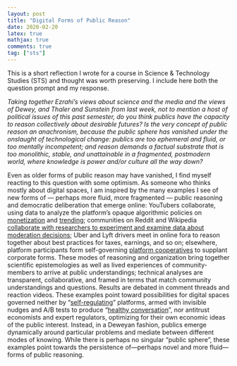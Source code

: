 ```yaml
---
layout: post
title: "Digital Forms of Public Reason"
date: 2020-02-20
latex: true
mathjax: true
comments: true
tag: ["sts"]
---
```


This is a short reflection I wrote for a course in Science & Technology Studies (STS) and thought was worth preserving. I include here both the question prompt and my response.

_Taking together Ezrahi’s views about science and the media and the views of Dewey, and Thaler and Sunstein from last week, not to mention a host of political issues of this past semester, do you think publics have the capacity to reason collectively about desirable futures? Is the very concept of public reason an anachronism, because the public sphere has vanished under the onslaught of technological change: publics are too ephemeral and fluid, or too mentally incompetent; and reason demands a factual substrate that is too monolithic, stable, and unattainable in a fragmented, postmodern world, where knowledge is power and/or culture all the way down?_

Even as older forms of public reason may have vanished, I find myself reacting to this question with some optimism. As someone who thinks mostly about digital spaces, I am inspired by the many examples I see of new forms of — perhaps more fluid, more fragmented — public reasoning and democratic deliberation that emerge online: YouTubers collaborate, using data to analyze the platform’s opaque algorithmic policies on [monetization](https://docs.google.com/document/d/18B-X77K72PUCNIV3tGonzeNKNkegFLWuLxQ_evhF3AY/edit) and [trending](https://www.theverge.com/2019/5/29/18642833/youtube-trending-coffee-break-pewdiepie-late-night-sports-highlights); communities on Reddit and Wikipedia [collaborate with researchers to experiment and examine data about moderation decisions](https://citizensandtech.org/about-cat-lab/); Uber and Lyft drivers meet in online fora to reason together about best practices for taxes, earnings, and so on; elsewhere, platform participants form self-governing [platform cooperatives](https://platform.coop/) to supplant corporate forms. These modes of reasoning and organization bring together scientific epistemologies as well as lived experiences of community-members to arrive at public understandings; technical analyses are transparent, collaborative, and framed in terms that match community understandings and questions. Results are debated in comment threads and reaction videos. These examples point toward possibilities for digital spaces governed neither by “[self-regulating](https://www.oversightboard.com/)” platforms, armed with invisible nudges and A/B tests to produce “[healthy conversation](https://blog.twitter.com/en_us/topics/company/2018/measuring_healthy_conversation)”, nor antitrust economists and expert regulators, optimizing for their own economic ideas of the public interest. Instead, in a Deweyan fashion, publics emerge dynamically around particular problems and mediate between different modes of knowing. While there is perhaps no singular “public sphere”, these examples point towards the persistence of—perhaps novel and more fluid—forms of public reasoning.
